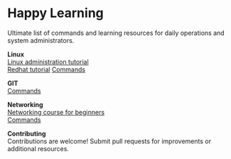# Happy Learning
Ultimate list of commands and learning resources for daily operations and system administrators. 

**Linux** <br>
[Linux administration tutorial](https://www.youtube.com/watch?v=aaEoyVIowk8) <br>
[Redhat tutorial](https://www.youtube.com/watch?v=8Q2k1QvhSnc)
[Commands](https://github.com/arunbhimarao/Useful_commands-/blob/main/Linux/Linux_commands.md)

**GIT**<br>
[Commands](https://github.com/arunbhimarao/Useful_commands-/blob/main/GIT/GIT%20Commands.md)

**Networking**<br>
[Networking course for beginners](https://www.youtube.com/watch?v=0uflG0SemyM) <br>
[Commands](https://github.com/arunbhimarao/Useful_commands-/blob/main/Networking/Network%20commands.md)


**Contributing**<br>
Contributions are welcome! Submit pull requests for improvements or additional resources. 
